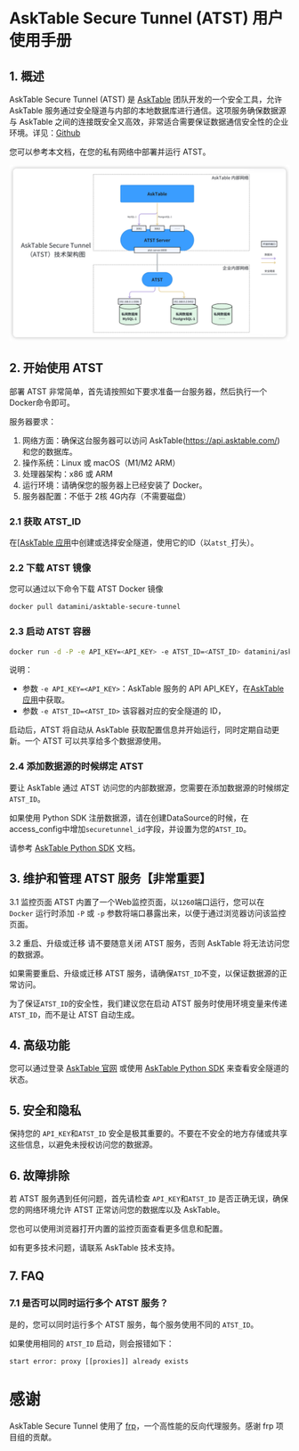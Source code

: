 # AskTable Secure Tunnel (ATST) 用户使用手册

## 1. 概述
AskTable Secure Tunnel (ATST) 是 [AskTable](https://asktable.com) 团队开发的一个安全工具，允许 AskTable 服务通过安全隧道与内部的本地数据库进行通信。这项服务确保数据源与 AskTable 之间的连接既安全又高效，非常适合需要保证数据通信安全性的企业环境。详见：[Github](https://github.com/DataMini/asktable-secure-tunnel)

您可以参考本文档，在您的私有网络中部署并运行 ATST。

![network-arch.png](network-arch.png)


## 2. 开始使用 ATST

部署 ATST 非常简单，首先请按照如下要求准备一台服务器，然后执行一个Docker命令即可。

服务器要求：
1. 网络方面：确保这台服务器可以访问 AskTable(https://api.asktable.com/) 和您的数据库。
2. 操作系统：Linux 或 macOS（M1/M2 ARM）
3. 处理器架构：x86 或 ARM
4. 运行环境：请确保您的服务器上已经安装了 Docker。
5. 服务器配置：不低于 2核 4G内存（不需要磁盘）


### 2.1 获取 ATST_ID

在[[AskTable 应用](https://cloud.asktable.com/)中创建或选择安全隧道，使用它的ID（以`atst_`打头）。


### 2.2 下载 ATST 镜像

您可以通过以下命令下载 ATST Docker 镜像

```bash
docker pull datamini/asktable-secure-tunnel
```

### 2.3 启动 ATST 容器

```bash
docker run -d -P -e API_KEY=<API_KEY> -e ATST_ID=<ATST_ID> datamini/asktable-secure-tunnel
```

说明：
 - 参数 `-e API_KEY=<API_KEY>`：AskTable 服务的 API API_KEY，在[AskTable 应用](https://cloud.asktable.com/)中获取。
 - 参数 `-e ATST_ID=<ATST_ID>` 该容器对应的安全隧道的 ID，

启动后，ATST 将自动从 AskTable 获取配置信息并开始运行，同时定期自动更新。一个 ATST 可以共享给多个数据源使用。


### 2.4 添加数据源的时候绑定 ATST

要让 AskTable 通过 ATST 访问您的内部数据源，您需要在添加数据源的时候绑定 `ATST_ID`。


如果使用 Python SDK 注册数据源，请在创建DataSource的时候，在access_config中增加`securetunnel_id`字段，并设置为您的`ATST_ID`。

请参考 [AskTable Python SDK](https://github.com/DataMini/asktable-python/blob/main/api.md#datasources) 文档。




## 3. 维护和管理 ATST 服务【非常重要】

3.1 监控页面 
  ATST 内置了一个Web监控页面，以`1260`端口运行，您可以在 `Docker` 运行时添加 `-P` 或 `-p` 参数将端口暴露出来，以便于通过浏览器访问该监控页面。

3.2 重启、升级或迁移
请不要随意关闭 ATST 服务，否则 AskTable 将无法访问您的数据源。

如果需要重启、升级或迁移 ATST 服务，请确保`ATST_ID`不变，以保证数据源的正常访问。

为了保证`ATST_ID`的安全性，我们建议您在启动 ATST 服务时使用环境变量来传递`ATST_ID`，而不是让 ATST 自动生成。


## 4. 高级功能
您可以通过登录 [AskTable 官网](https://cloud.asktable.com/) 或使用 [AskTable Python SDK](https://pypi.org/project/asktable/) 来查看安全隧道的状态。


## 5. 安全和隐私
保持您的 `API_KEY`和`ATST_ID` 安全是极其重要的。不要在不安全的地方存储或共享这些信息，以避免未授权访问您的数据源。

## 6. 故障排除
若 ATST 服务遇到任何问题，首先请检查 `API_KEY`和`ATST_ID` 是否正确无误，确保您的网络环境允许 ATST 正常访问您的数据库以及 AskTable。

您也可以使用浏览器打开内置的监控页面查看更多信息和配置。

如有更多技术问题，请联系 AskTable 技术支持。

## 7. FAQ

### 7.1 是否可以同时运行多个 ATST 服务？
是的，您可以同时运行多个 ATST 服务，每个服务使用不同的 `ATST_ID`。

如果使用相同的 `ATST_ID` 启动，则会报错如下：

```
start error: proxy [[proxies]] already exists
```

# 感谢
AskTable Secure Tunnel 使用了 [frp](https://github.com/fatedier/frp)，一个高性能的反向代理服务。感谢 frp 项目组的贡献。

